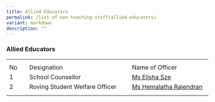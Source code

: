 ```yaml
---
title: Allied Educators
permalink: /list-of-non-teaching-staff/allied-educators/
variant: markdown
description: ""
---
```

### **Allied Educators**
<table style="border-collapse:
 collapse;width:405pt" width="540" cellspacing="0" cellpadding="0" border="0"><colgroup><col style="mso-width-source:userset;mso-width-alt:1462;width:30pt" width="40"> <col style="mso-width-source:userset;mso-width-alt:10422;width:214pt" width="285"> <col style="mso-width-source:userset;mso-width-alt:7862;width:161pt" width="215"></colgroup><tbody><tr style="mso-height-source:userset;height:7.5pt" height="10"><td style="height:7.5pt;width:30pt" width="40" class="xl67" height="10"></td><td style="width:214pt" width="285" class="xl66"></td><td style="width:161pt" width="215" class="xl66"></td></tr><tr style="height:15.75pt" height="21"><td style="height:15.75pt" class="xl68" height="21">No</td><td style="border-left:none" class="xl69">Designation</td><td style="border-left:none" class="xl70">Name of Officer</td></tr><tr style="height:15.75pt" height="21"><td style="height:15.75pt" class="xl67" height="21">
1</td><td style="width:214pt" width="285" class="xl71">School Counsellor</td><td style="border-top:none;width:161pt" width="215" class="xl72">
<a href="mailto:sze_kiat_geok_elisha@moe.edu.sg">Ms Elisha Sze</a></td></tr><tr style="height:15.75pt" height="21"><td style="height:15.75pt" class="xl67" height="21">
2</td><td style="border-top:none" class="xl69">Roving Student Welfare Officer</td><td style="border-top:none;border-left:none" class="xl73">
<a href="mailto:hemalatha_rrajendran@schools.gov.sg">Ms Hemalatha Rajendran</a></td></tr><tr style="mso-height-source:userset;height:6.75pt" height="9"><td style="height:6.75pt" class="xl67" height="9"></td><td class="xl66"></td><td class="xl66"></td></tr></tbody></table>